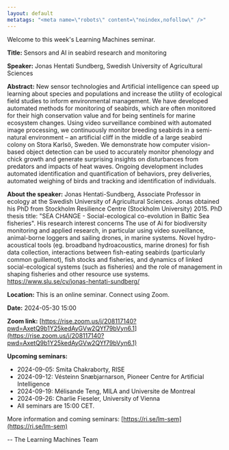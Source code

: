```yaml
---
layout: default
metatags: "<meta name=\"robots\" content=\"noindex,nofollow\" />"
---
```

Welcome to this week's Learning Machines seminar.

**Title:** Sensors and AI in seabird research and monitoring

**Speaker:** Jonas Hentati Sundberg, Swedish University of Agricultural Sciences

**Abstract:** New sensor technologies and Artificial intelligence can speed up learning about species and populations and increase the utility of ecological field studies to inform environmental management. We have developed automated methods for monitoring of seabirds, which are often monitored for their high conservation value and for being sentinels for marine ecosystem changes. Using video surveillance combined with automated image processing, we continuously monitor breeding seabirds in a semi-natural environment – an artificial cliff in the middle of a large seabird colony on Stora Karlsö, Sweden. We demonstrate how computer vision-based object detection can be used to accurately monitor phenology and chick growth and generate surprising insights on disturbances from predators and impacts of heat waves. Ongoing development includes automated identification and quantification of behaviors, prey deliveries, automated weighing of birds and tracking and identification of individuals.

**About the speaker:** Jonas Hentati-Sundberg, Associate Professor in ecology at the Swedish University of Agricultural Sciences. Jonas obtained his PhD from Stockholm Resilience Centre (Stockholm University) 2015. PhD thesis title: "SEA CHANGE - Social-ecological co-evolution in Baltic Sea fisheries". His research interest concerns The use of Ai for biodiversity monitoring and applied research, in particular using video suveillance, animal-borne loggers and sailing drones, in marine systems. Novel hydro-acoustical tools (eg. broadband hydroacoustics, marine drones) for fish data collection, interactions between fish-eating seabirds (particularly common guillemot), fish stocks and fisheries, and dynamics of linked social-ecological systems (such as fisheries) and the role of management in shaping fisheries and other resource use systems. https://www.slu.se/cv/jonas-hentati-sundberg/

**Location:** This is an online seminar. Connect using Zoom.

**Date:** 2024-05-30 15:00

**Zoom link:** [https://rise.zoom.us/j/208117140?pwd=AxetQ9b1Y25kedAyGVw2QYf79bVyn6.1](https://rise.zoom.us/j/208117140?pwd=AxetQ9b1Y25kedAyGVw2QYf79bVyn6.1)

**Upcoming seminars:**

* 2024-09-05: Smita Chakraborty, RISE
* 2024-09-12: Vésteinn Snæbjarnarson, Pioneer Centre for Artificial Intelligence
* 2024-09-19: Mélisande Teng, MILA and Universite de Montreal
* 2024-09-26: Charlie Fieseler, University of Vienna
* All seminars are 15:00 CET.

More information and coming seminars: [https://ri.se/lm-sem](https://ri.se/lm-sem)

-- The Learning Machines Team

